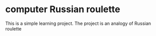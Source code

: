 # computer Russian roulette #
This is a simple learning project.
The project is an analogy of Russian roulette
